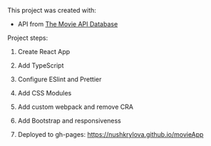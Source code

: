 This project was created with:

- API from [The Movie API Database](https://www.themoviedb.org/documentation/api)

Project steps:

1. Create React App

1. Add TypeScript

1. Configure ESlint and Prettier

1. Add CSS Modules

1. Add custom webpack and remove CRA

1. Add Bootstrap and responsiveness

1. Deployed to gh-pages: https://nushkrylova.github.io/movieApp
